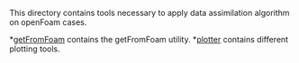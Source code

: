 This directory contains tools necessary to apply data assimilation algorithm on openFoam cases.

*[getFromFoam](./getFromFoam) contains the getFromFoam utility. 
*[plotter](./plotter) contains different plotting tools.
